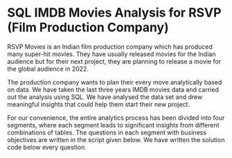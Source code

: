 <h1>SQL IMDB Movies Analysis for RSVP (Film Production Company)</h1>

RSVP Movies is an Indian film production company which has produced many super-hit movies. They have usually released movies for the Indian audience but for their next project, they are planning to release a movie for the global audience in 2022.

The production company wants to plan their every move analytically based on data. We have taken the last three years IMDB movies data and carried out the analysis using SQL. We have analysed the data set and drew meaningful insights that could help them start their new project.

For our convenience, the entire analytics process has been divided into four segments, where each segment leads to significant insights from different combinations of tables. The questions in each segment with business objectives are written in the script given below. We have written the solution code below every question.
